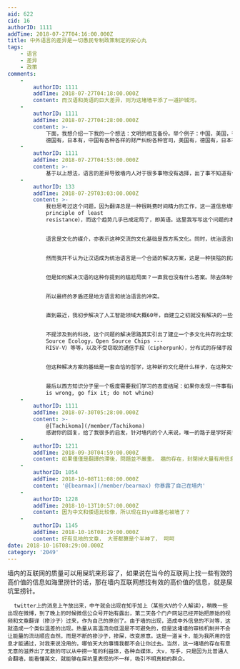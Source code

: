 ```yaml
---
aid: 622
cid: 16
authorID: 1111
addTime: 2018-07-27T04:16:00.000Z
title: 中外语言的差异是一切愚民专制政策制定的安心丸
tags:
    - 语言
    - 差异
    - 政策
comments:
    -
        authorID: 1111
        addTime: 2018-07-27T04:18:00.000Z
        content: 而汉语和英语的巨大差异，则为这堵墙平添了一道护城河。
    -
        authorID: 1111
        addTime: 2018-07-27T04:28:00.000Z
        content: >-
            下面，我想介绍一下我的一个想法：文明的相互备份。举个例子：中国，美国，德国，日本，四个国家，四种语言，中国有人种植蔬菜，美国有，
            德国有，日本有，中国有各种各样的财产纠纷各种官司，美国有，德国有，日本有，总之，类似于太阳底下没有新鲜事，这四个国家在无数的方面可以说是类似到可以相互取代的。设想一个极端的情况：就是地球上突然只剩下中国了，那人类的文明会不会断绝呢？不会，因为，中国是一个完善的文明，在其他国家发生的事情，中国也几乎都发生过，不会出现应付不了的情况，同样的，只剩下美国，或者德国，或者日本，人类文明都不会消失，反而会更加繁荣。这就是文明的相互备份，你在图书馆翻阅一本辣椒种植的书时，请你意识到，在这个世界上，较为发达正常的几十个国家和地区有不同语言和文字写就的同样的有关辣椒种植的书籍。你所看的这本书，在所有书中可能是最科学最好的，也可能是过时的不那么科学的，那作为正常人来说，我肯定是想看最新的，最科学的书，对于同样的一件事。这也是为什么计算机相关的书籍，高质量的几乎全是英文原版。可是如果你的外语不行的话，你就只能接受相同语言圈的事物了，你要等，等有人把你想看的翻译过来。
    -
        authorID: 1111
        addTime: 2018-07-27T04:53:00.000Z
        content: >-
            基于以上想法，语言的差异导致墙内人对于很多事物没有选择，出了事不知道有什么解决方法，对于这一点有必要说明一下，中国人也不笨，为什么我说出了事不知道有什么解决方法，那是因为中国成为一个真正意义上的现代国家只有改革开放之后的这三十年，所以在权贵资本主义的今天，三十年的积累是断然无法与三百年的资本主义的积累相比的，太阳底下没有新鲜事，但是墙的存在，让中国的大部分人必须自己摸着石头过河，无法借鉴发达国家的经验。当权者手握话语权和最终解释权，在这种情况下，各种荒诞不合理的事情都会发生。就好比加工零件，（以普通私营小企业为例）要从头开始仿制，一点点摸索，在成本和技术含量上完全被国外吊打，只能凭借人工和低廉的环境成本以及关税保护在国内市场取得一点优势获得一点订单。而能够接触到国外先进的技术的国企和大企业则完全的少走了很多弯路。
    -
        authorID: 133
        addTime: 2018-07-29T03:03:00.000Z
        content: >-
            我也思考过这个问题，因为翻译总是一种很耗费时间精力的工作，这一道信息墙往往导致几年甚至几十年的信息文化差异，在当今全球化的趋势下最终的人们的交流媒介会收敛到一种语言上（the
            principle of least
            resistance），而这个趋势几乎已成定局了，即英语。这里我写写这个问题的本质以及可能的解决方案。


            语言是文化的媒介，亦表示这种交流的文化基础是西方系文化。同时，统治语言的形成多是由于文化质量的压制以及一定程度的经济压制，如日本在早起的宫廷语言都是汉语即是为了学习中国的统治制度以及文化以稳定国内局面；而阿拉伯数字的兴起也是因为在阿巴斯王朝时，罗马帝国的文化衰落，阿拉伯、波斯和埃及的基于伊斯兰教的文明质量优于基督文明。如今，希腊系的西方文化在文化质量上远超当今中国社会的文化——这句话并不意味着中国的古代文明在文化质量上的劣势，我们还没有完成如西方文艺复兴时对自己古代文化的梳理，而如今西方文化至少在本质的萌芽上仍然是希腊式的，且有其根本的问题，以至于催生了如今的消费主义以及全球的经济帝国主义等等；这句话仅仅意味着现在的中国的文化的低俗、劣等和物质。


            然而我并不认为让汉语成为统治语言是一个合适的解决方案，这是一种狭隘的民族主义，即使最后中华系文明又找到在新时代的重现。所以我写东西主要也都是英文，也因为现在写的还都是学术论文。


            但是如何解决汉语的这种你提到的尴尬局面？一直我也没有什么答案。除去体制化的信息封锁，一个更为根本的原因是中国有质量的知识分子太少，以我现在的观察，我所了解的中国所认为的有水平的学者甚至还达不到西方的中坚知识分子博士毕业前的水平（中坚知识分子指的是在未来有潜力成长为如罗素、Caustells、胡适这样的大家的人，大家亦不是指如先知一般的半神，而是在某一领域有超越前人的建树，即使在未来又被证明是错的），然而却站在了中国思想的领导地位，带偏了整个社会的方向。但是即使存在这么一批知识分子，还是避免不了语言的冲突，这种冲突在上个世纪中导致整个英国哲学界和欧洲大陆哲学界的在完全不同的方向发展，剑桥派系陷入逻辑主义的死胡同里不可自拔，而大陆则开始诞生了现象学。


            所以最终的矛盾还是地方语言和统治语言的冲突。


            直到最近，我初步解决了人工智能领域大概60年，自建立之初就没有解决的一些根本问题，让我意识到至少勉强反映原意的自动翻译是有可能的——谷歌现在的还有很大问题，再给我十年的时间多半就可以搞出来。


            不提涉及到的科技，这个问题的解决思路其实引出了建立一个多文化共存的全球文化——新的文化必然是多种文化共存的，城市文化不算是一种文化，其只是一种异化——人类需要解决一些基础设施的问题：国际性的公正的金融系统——区块链，交流媒介——通用翻译，统一的知识整理系统——新式的图书馆（这个技术还没有萌芽，在解决了语言的问题之后就有可能了），易用的基础生存设施（反文化时期《全球目录》即提供一套know-how让读者自行在野外建立社区，Open
            Source Ecology，Open Source Chips ---
            RISV-V）等等，以及不受窃取的通信手段（cipherpunk），分布式的存储手段（IPFS）等等。


            但这种解决方案的基础是一套自恰的哲学，这种新的文化是什么样子，在这种文化下人们的生活方式又是什么样子，我们要有什么样的政治制度，什么样的法学，什么样的社会愿景。这些我都还没有想清楚。所以这个问题在本质上是我们的时代需要什么样的哲学、什么样的文化。


            最后以西方知识分子里一个极度需要我们学习的态度结尾：如果你发现一件事有问题，去解决他，不要抱怨（If you see something
            is wrong, go fix it; do not whine）
    -
        authorID: 1111
        addTime: 2018-07-30T05:28:00.000Z
        content: >-
            @[Tachikoma](/member/Tachikoma)
            感谢你的回复，给了我很多的启发，针对墙内的个人来说，唯一的路子是学好英语，养成遇事先用英文google的习惯，而不是百度，融入英文的世界，最好能肉身翻墙。这也是我一直努力的目标。
    -
        authorID: 1211
        addTime: 2018-09-30T04:59:00.000Z
        content: 如果僅僅是翻譯的滯後，問題並不嚴重。 牆的存在，封閉掉大量有用信息，畢竟拿來翻譯已經把信息衰減n倍。
    -
        authorID: 1054
        addTime: 2018-10-08T11:08:00.000Z
        content: '@[bearmax](/member/bearmax) 你暴露了自己在墙内'
    -
        authorID: 1228
        addTime: 2018-10-13T10:57:00.000Z
        content: 因为中文和倭语比较像，所以现在日yu维基也被墙了？
    -
        authorID: 1145
        addTime: 2018-10-16T08:29:00.000Z
        content: 好有见地的文章， 大哥都算是个半神了， 呵呵
date: 2018-10-16T08:29:00.000Z
category: '2049'
---
```


墙内的互联网的质量可以用屎坑来形容了，如果说在当今的互联网上找一些有效的高价值的信息如海里捞针的话，那在墙内互联网想找有效的高价值的信息，就是屎坑里捞针。

      twitter上的消息上午放出来，中午就会出现在知乎加上（某些大V的个人解读），稍晚一些出现在微博，到了晚上的时候微信公众号开始有露出，第二天各个门户网站已经开始把原始的视频和文章翻译（掺沙子）过来，作为自己的原创了。由于墙的出现，造成中外信息的不对等，这就造成一个类似温差的出现。热量从高温流向低温是不可避免的，但是这堵墙的审核机制并不会让能量的流动顺应自然，而是不断的掺沙子，掺屎，改变原意。这是一道关卡，能为我所用的信息才能通过，对我来说没用的，哪怕天大的事情我都不会让你过去。当然，这一堵墙的存在有意无意的滋养出了无数的可以从中捞一笔的利益体，各种自媒体，大v，写手，只是因为比普通人会翻墙，能看懂英文，就能够在屎坑里表现的不一样，吸引不明真相的群众。
